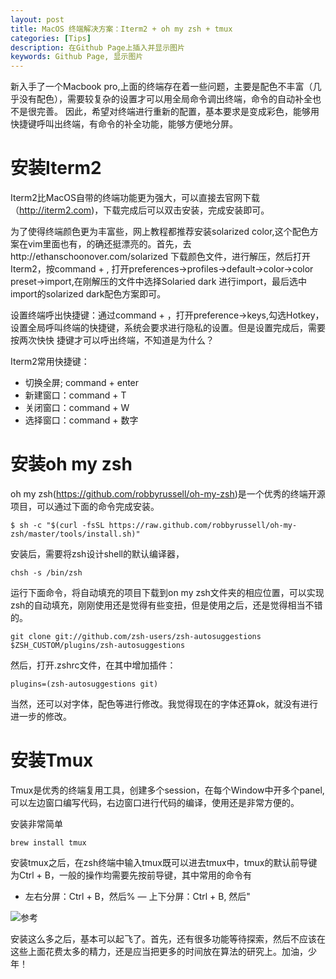 ```yaml
---
layout: post
title: MacOS 终端解决方案：Iterm2 + oh my zsh + tmux 
categories: [Tips]
description: 在Github Page上插入并显示图片
keywords: Github Page, 显示图片
---
```


新入手了一个Macbook pro,上面的终端存在着一些问题，主要是配色不丰富（几乎没有配色），需要较复杂的设置才可以用全局命令调出终端，命令的自动补全也不是很完善。
因此，希望对终端进行重新的配置，基本要求是变成彩色，能够用快捷键呼叫出终端，有命令的补全功能，能够方便地分屏。

# 安装Iterm2

Iterm2比MacOS自带的终端功能更为强大，可以直接去官网下载（http://iterm2.com)，下载完成后可以双击安装，完成安装即可。

为了使得终端颜色更为丰富些，网上教程都推荐安装solarized color,这个配色方案在vim里面也有，的确还挺漂亮的。首先，去http://ethanschoonover.com/solarized
下载颜色文件，进行解压，然后打开Iterm2，按command + , 打开preferences->profiles->default->color->color preset->import,在刚解压的文件中选择Solaried dark
进行import，最后选中import的solarized dark配色方案即可。

设置终端呼出快捷键：通过command + ，打开preference->keys,勾选Hotkey，设置全局呼叫终端的快捷键，系统会要求进行隐私的设置。但是设置完成后，需要按两次快快
捷键才可以呼出终端，不知道是为什么？

Iterm2常用快捷键：

- 切换全屏; command + enter
- 新建窗口：command + T
- 关闭窗口：command + W
- 选择窗口：command + 数字

# 安装oh my zsh

oh my zsh(https://github.com/robbyrussell/oh-my-zsh)是一个优秀的终端开源项目，可以通过下面的命令完成安装。

```shell
$ sh -c "$(curl -fsSL https://raw.github.com/robbyrussell/oh-my-zsh/master/tools/install.sh)"
```

安装后，需要将zsh设计shell的默认编译器，

```shell
chsh -s /bin/zsh
```

运行下面命令，将自动填充的项目下载到on my zsh文件夹的相应位置，可以实现zsh的自动填充，刚刚使用还是觉得有些变扭，但是使用之后，还是觉得相当不错的。
```shell
git clone git://github.com/zsh-users/zsh-autosuggestions $ZSH_CUSTOM/plugins/zsh-autosuggestions
```

然后，打开.zshrc文件，在其中增加插件：
```shell
plugins=(zsh-autosuggestions git)
```

当然，还可以对字体，配色等进行修改。我觉得现在的字体还算ok，就没有进行进一步的修改。

# 安装Tmux

Tmux是优秀的终端复用工具，创建多个session，在每个Window中开多个panel,可以左边窗口编写代码，右边窗口进行代码的编译，使用还是非常方便的。

安装非常简单

```shell
brew install tmux
```

安装tmux之后，在zsh终端中输入tmux既可以进去tmux中，tmux的默认前导键为Ctrl + B，一般的操作均需要先按前导键，其中常用的命令有

- 左右分屏：Ctrl + B，然后%
— 上下分屏：Ctrl + B, 然后"

![参考](https://www.jianshu.com/p/c5c5037f72e0)

安装这么多之后，基本可以起飞了。首先，还有很多功能等待探索，然后不应该在这些上面花费太多的精力，还是应当把更多的时间放在算法的研究上。加油，少年！
